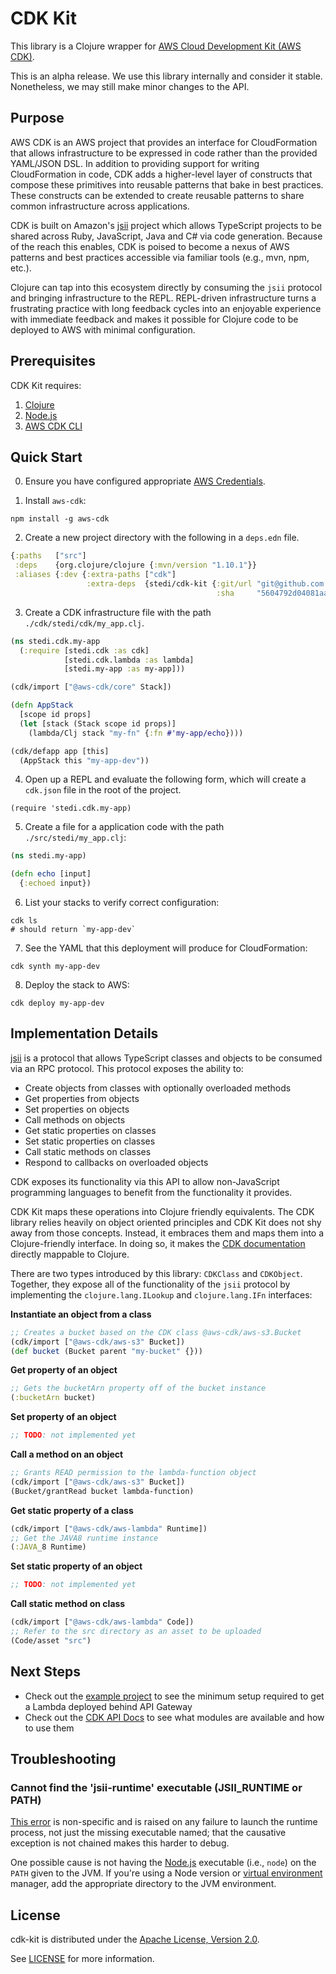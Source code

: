 # CDK Kit

This library is a Clojure wrapper for [AWS Cloud Development Kit (AWS CDK)][1].

This is an alpha release. We use this library internally and consider it
stable. Nonetheless, we may still make minor changes to the API.

## Purpose

AWS CDK is an AWS project that provides an interface for CloudFormation that
allows infrastructure to be expressed in code rather than the provided YAML/JSON
DSL. In addition to providing support for writing CloudFormation in code, CDK
adds a higher-level layer of constructs that compose these primitives into
reusable patterns that bake in best practices. These constructs can be extended
to create reusable patterns to share common infrastructure across applications.

CDK is built on Amazon's [jsii][2] project which allows TypeScript projects to
be shared across Ruby, JavaScript, Java and C# via code generation. Because of
the reach this enables, CDK is poised to become a nexus of AWS patterns and best
practices accessible via familiar tools (e.g., mvn, npm, etc.).

Clojure can tap into this ecosystem directly by consuming the `jsii` protocol
and bringing infrastructure to the REPL. REPL-driven infrastructure turns a
frustrating practice with long feedback cycles into an enjoyable experience with
immediate feedback and makes it possible for Clojure code to be deployed to AWS
with minimal configuration.

## Prerequisites

CDK Kit requires:

1. [Clojure][clojure]
1. [Node.js][node-js]
1. [AWS CDK CLI][cdk-cli]

## Quick Start

0. Ensure you have configured appropriate [AWS Credentials][aws-creds].

1. Install `aws-cdk`:

``` shell
npm install -g aws-cdk
```

2. Create a new project directory with the following in a `deps.edn` file.

``` clojure
{:paths   ["src"]
 :deps    {org.clojure/clojure {:mvn/version "1.10.1"}}
 :aliases {:dev {:extra-paths ["cdk"]
                 :extra-deps  {stedi/cdk-kit {:git/url "git@github.com:StediInc/cdk-kit.git"
                                              :sha     "5604792d04081aadbac5066a2dc0ba6031780a26"}}}}}
```

3. Create a CDK infrastructure file with the path `./cdk/stedi/cdk/my_app.clj`.

``` clojure
(ns stedi.cdk.my-app
  (:require [stedi.cdk :as cdk]
            [stedi.cdk.lambda :as lambda]
            [stedi.my-app :as my-app]))

(cdk/import ["@aws-cdk/core" Stack])

(defn AppStack
  [scope id props]
  (let [stack (Stack scope id props)]
    (lambda/Clj stack "my-fn" {:fn #'my-app/echo})))

(cdk/defapp app [this]
  (AppStack this "my-app-dev"))
```

4. Open up a REPL and evaluate the following form, which will create a
   `cdk.json` file in the root of the project.

```
(require 'stedi.cdk.my-app)
```

5. Create a file for a application code with the path `./src/stedi/my_app.clj`:

``` clojure
(ns stedi.my-app)

(defn echo [input]
  {:echoed input})
```

6. List your stacks to verify correct configuration:

``` shell
cdk ls
# should return `my-app-dev`
```

7. See the YAML that this deployment will produce for CloudFormation:

```
cdk synth my-app-dev
```

8. Deploy the stack to AWS:

```
cdk deploy my-app-dev
```

## Implementation Details

[jsii][2] is a protocol that allows TypeScript classes and objects to be
consumed via an RPC protocol. This protocol exposes the ability to:

- Create objects from classes with optionally overloaded methods
- Get properties from objects
- Set properties on objects
- Call methods on objects
- Get static properties on classes
- Set static properties on classes
- Call static methods on classes
- Respond to callbacks on overloaded objects

CDK exposes its functionality via this API to allow non-JavaScript programming
languages to benefit from the functionality it provides.

CDK Kit maps these operations into Clojure friendly equivalents. The CDK library
relies heavily on object oriented principles and CDK Kit does not shy away from
those concepts. Instead, it embraces them and maps them into a Clojure-friendly
interface. In doing so, it makes the [CDK documentation][3] directly mappable to
Clojure.

There are two types introduced by this library: `CDKClass` and
`CDKObject`. Together, they expose all of the functionality of the `jsii`
protocol by implementing the `clojure.lang.ILookup` and `clojure.lang.IFn`
interfaces:

**Instantiate an object from a class**

``` clojure
;; Creates a bucket based on the CDK class @aws-cdk/aws-s3.Bucket
(cdk/import ["@aws-cdk/aws-s3" Bucket])
(def bucket (Bucket parent "my-bucket" {}))
```

**Get property of an object**
``` clojure
;; Gets the bucketArn property off of the bucket instance
(:bucketArn bucket)
```

**Set property of an object**
``` clojure
;; TODO: not implemented yet
```

**Call a method on an object**
``` clojure
;; Grants READ permission to the lambda-function object
(cdk/import ["@aws-cdk/aws-s3" Bucket])
(Bucket/grantRead bucket lambda-function)
```

**Get static property of a class**
``` clojure
(cdk/import ["@aws-cdk/aws-lambda" Runtime])
;; Get the JAVA8 runtime instance
(:JAVA_8 Runtime)
```

**Set static property of an object**
``` clojure
;; TODO: not implemented yet
```

**Call static method on class**
``` clojure
(cdk/import ["@aws-cdk/aws-lambda" Code])
;; Refer to the src directory as an asset to be uploaded
(Code/asset "src")
```

## Next Steps

* Check out the [example project][4] to see the minimum setup required to get a
  Lambda deployed behind API Gateway
* Check out the [CDK API Docs][5] to see what modules are available and how to
  use them

## Troubleshooting

### Cannot find the 'jsii-runtime' executable (JSII_RUNTIME or PATH)

[This error][jsii-404] is non-specific and is raised on any failure to launch
the runtime process, not just the missing executable named; that the causative
exception is not chained makes this harder to debug.

One possible cause is not having the [Node.js][node-js] executable (i.e.,
`node`) on the `PATH` given to the JVM. If you're using a Node version or
[virtual environment][nodeenv] manager, add the appropriate directory to the JVM
environment.

## License

cdk-kit is distributed under the [Apache License, Version 2.0][apache-2].

See [LICENSE](LICENSE) for more information.

[1]: https://github.com/aws/aws-cdk
[2]: https://github.com/aws/jsii
[3]: https://docs.aws.amazon.com/cdk/api/latest/
[4]: https://github.com/StediInc/cdk-kit/tree/master/example-app
[5]: https://docs.aws.amazon.com/cdk/api/latest/docs/aws-construct-library.html

[clojure]:   https://clojure.org/guides/getting_started
[node-js]:   https://nodejs.org/en/
[cdk-cli]:   https://docs.aws.amazon.com/cdk/latest/guide/tools.html
[aws-creds]: https://docs.aws.amazon.com/sdk-for-java/v1/developer-guide/credentials.html
[jsii-404]:  https://github.com/aws/jsii/blob/850f42bea4218f2563d221aff28926da16692f62/packages/jsii-java-runtime/project/src/main/java/software/amazon/jsii/JsiiRuntime.java#L220
[nodeenv]:   https://github.com/ekalinin/nodeenv
[apache-2]:  https://www.apache.org/licenses/LICENSE-2.0
